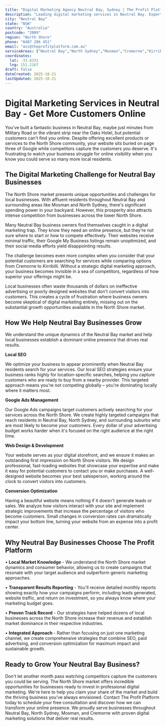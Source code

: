 ```yaml
---
title: "Digital Marketing Agency Neutral Bay, Sydney | The Profit Platform"
description: "Leading digital marketing services in Neutral Bay. Expert SEO, Google Ads & web design for North Shore businesses. Call 0487 286 451 for a free consultation."
city: "Neutral Bay"
state: "NSW"
country: "Australia"
postcode: "2089"
region: "North Shore"
phone: "0487 286 451"
email: "avi@theprofitplatform.com.au"
serviceAreas: ["Neutral Bay","North Sydney","Mosman","Cremorne","Kirribilli"]
coordinates:
  lat: -33.8333
  lng: 151.2167
draft: false
dateCreated: 2025-10-21
lastUpdated: 2025-10-21
---
```


<script type="application/ld+json">
{
  "@context": "https://schema.org",
  "@type": "LocalBusiness",
  "@id": "https://theprofitplatform.com.au/locations/neutral-bay/",
  "name": "The Profit Platform",
  "description": "Leading digital marketing services in Neutral Bay. Expert SEO, Google Ads & web design for North Shore businesses. Call 0487 286 451 for a free consultation.",
  "url": "https://theprofitplatform.com.au/locations/neutral-bay/",
  "telephone": "0487 286 451",
  "email": "avi@theprofitplatform.com.au",
  "address": {
    "@type": "PostalAddress",
    "addressLocality": "Neutral Bay",
    "addressRegion": "NSW",
    "postalCode": "2089",
    "addressCountry": "AU"
  },
  "areaServed": {
    "@type": "City",
    "name": "Neutral Bay"
  },
  "priceRange": "$$",
  "openingHours": "Mo-Fr 09:00-18:00",
  "sameAs": [
    "https://www.facebook.com/theprofitplatform",
    "https://www.linkedin.com/company/theprofitplatform",
    "https://twitter.com/profitplatform"
  ],
  "geo": {
    "@type": "GeoCoordinates"
  }
}
</script>


# Digital Marketing Services in Neutral Bay - Get More Customers Online

You've built a fantastic business in Neutral Bay, maybe just minutes from Military Road or the vibrant strip near the Oaks Hotel, but potential customers can't find you online. Despite offering excellent products or services to the North Shore community, your website sits buried on page three of Google while competitors capture the customers you deserve. It's frustrating to watch your business struggle for online visibility when you know you could serve so many more local residents.

## The Digital Marketing Challenge for Neutral Bay Businesses

The North Shore market presents unique opportunities and challenges for local businesses. With affluent residents throughout Neutral Bay and surrounding areas like Mosman and North Sydney, there's significant spending power in your backyard. However, this prosperity also attracts intense competition from businesses across the lower North Shore.

Many Neutral Bay business owners find themselves caught in a digital marketing trap. They know they need an online presence, but they're not sure where to start or how to compete effectively. Their websites receive minimal traffic, their Google My Business listings remain unoptimized, and their social media efforts yield disappointing results.

The challenge becomes even more complex when you consider that your potential customers are searching for services while comparing options from Cremorne to Kirribilli. Without a strategic digital marketing approach, your business becomes invisible in a sea of competitors, regardless of how superior your offerings might be.

Local businesses often waste thousands of dollars on ineffective advertising or poorly designed websites that don't convert visitors into customers. This creates a cycle of frustration where business owners become skeptical of digital marketing entirely, missing out on the substantial growth opportunities available in the North Shore market.

## How We Help Neutral Bay Businesses Grow

We understand the unique dynamics of the Neutral Bay market and help local businesses establish a dominant online presence that drives real results.

**Local SEO**

We optimize your business to appear prominently when Neutral Bay residents search for your services. Our local SEO strategies ensure your business ranks highly for location-specific searches, helping you capture customers who are ready to buy from a nearby provider. This targeted approach means you're not competing globally – you're dominating locally where it matters most.

**Google Ads Management**

Our Google Ads campaigns target customers actively searching for your services across the North Shore. We create highly targeted campaigns that reach residents in Neutral Bay, North Sydney, and surrounding suburbs who are most likely to become your customers. Every dollar of your advertising budget works harder when it's focused on the right audience at the right time.

**Web Design & Development**

Your website serves as your digital storefront, and we ensure it makes an outstanding first impression on North Shore visitors. We design professional, fast-loading websites that showcase your expertise and make it easy for potential customers to contact you or make purchases. A well-designed website becomes your best salesperson, working around the clock to convert visitors into customers.

**Conversion Optimization**

Having a beautiful website means nothing if it doesn't generate leads or sales. We analyze how visitors interact with your site and implement strategic improvements that increase the percentage of visitors who become customers. Small changes in conversion rates can dramatically impact your bottom line, turning your website from an expense into a profit center.

## Why Neutral Bay Businesses Choose The Profit Platform

• **Local Market Knowledge** - We understand the North Shore market dynamics and consumer behavior, allowing us to create campaigns that resonate with your target audience and outperform generic marketing approaches.

• **Transparent Results Reporting** - You'll receive detailed monthly reports showing exactly how your campaigns perform, including leads generated, website traffic, and return on investment, so you always know where your marketing budget goes.

• **Proven Track Record** - Our strategies have helped dozens of local businesses across the North Shore increase their revenue and establish market dominance in their respective industries.

• **Integrated Approach** - Rather than focusing on just one marketing channel, we create comprehensive strategies that combine SEO, paid advertising, and conversion optimization for maximum impact and sustainable growth.

## Ready to Grow Your Neutral Bay Business?

Don't let another month pass watching competitors capture the customers you could be serving. The North Shore market offers incredible opportunities for businesses ready to invest in professional digital marketing. We're here to help you claim your share of the market and build the thriving business you've always envisioned. Contact The Profit Platform today to schedule your free consultation and discover how we can transform your online presence. We proudly serve businesses throughout Neutral Bay, North Sydney, Mosman, and Cremorne with proven digital marketing solutions that deliver real results.